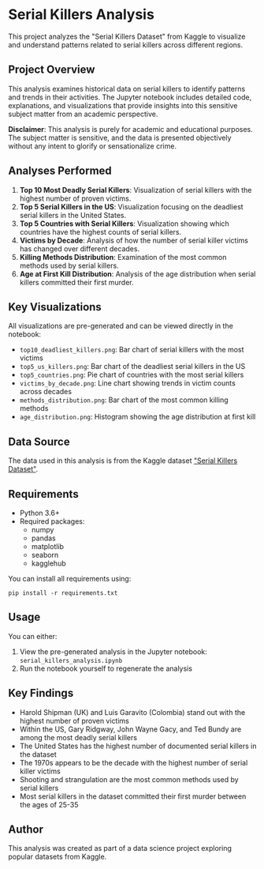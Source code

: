 # Serial Killers Analysis

This project analyzes the "Serial Killers Dataset" from Kaggle to visualize and understand patterns related to serial killers across different regions.

## Project Overview

This analysis examines historical data on serial killers to identify patterns and trends in their activities. The Jupyter notebook includes detailed code, explanations, and visualizations that provide insights into this sensitive subject matter from an academic perspective.

**Disclaimer**: This analysis is purely for academic and educational purposes. The subject matter is sensitive, and the data is presented objectively without any intent to glorify or sensationalize crime.

## Analyses Performed

1. **Top 10 Most Deadly Serial Killers**: Visualization of serial killers with the highest number of proven victims.
2. **Top 5 Serial Killers in the US**: Visualization focusing on the deadliest serial killers in the United States.
3. **Top 5 Countries with Serial Killers**: Visualization showing which countries have the highest counts of serial killers.
4. **Victims by Decade**: Analysis of how the number of serial killer victims has changed over different decades.
5. **Killing Methods Distribution**: Examination of the most common methods used by serial killers.
6. **Age at First Kill Distribution**: Analysis of the age distribution when serial killers committed their first murder.

## Key Visualizations

All visualizations are pre-generated and can be viewed directly in the notebook:

- `top10_deadliest_killers.png`: Bar chart of serial killers with the most victims
- `top5_us_killers.png`: Bar chart of the deadliest serial killers in the US
- `top5_countries.png`: Pie chart of countries with the most serial killers
- `victims_by_decade.png`: Line chart showing trends in victim counts across decades
- `methods_distribution.png`: Bar chart of the most common killing methods
- `age_distribution.png`: Histogram showing the age distribution at first kill

## Data Source

The data used in this analysis is from the Kaggle dataset ["Serial Killers Dataset"](https://www.kaggle.com/datasets/vesuvius13/serial-killers-dataset).

## Requirements

- Python 3.6+
- Required packages:
  - numpy
  - pandas
  - matplotlib
  - seaborn
  - kagglehub

You can install all requirements using:
```
pip install -r requirements.txt
```

## Usage

You can either:

1. View the pre-generated analysis in the Jupyter notebook: `serial_killers_analysis.ipynb`
2. Run the notebook yourself to regenerate the analysis

## Key Findings

- Harold Shipman (UK) and Luis Garavito (Colombia) stand out with the highest number of proven victims
- Within the US, Gary Ridgway, John Wayne Gacy, and Ted Bundy are among the most deadly serial killers
- The United States has the highest number of documented serial killers in the dataset
- The 1970s appears to be the decade with the highest number of serial killer victims
- Shooting and strangulation are the most common methods used by serial killers
- Most serial killers in the dataset committed their first murder between the ages of 25-35

## Author

This analysis was created as part of a data science project exploring popular datasets from Kaggle. 